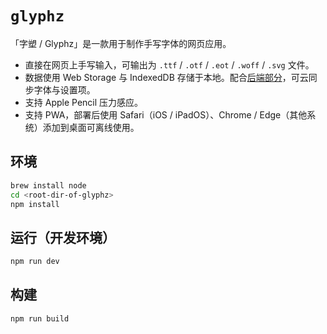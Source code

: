 # `glyphz`

「字塑 / Glyphz」是一款用于制作手写字体的网页应用。

- 直接在网页上手写输入，可输出为 `.ttf` / `.otf` / `.eot` / `.woff` / `.svg` 文件。
- 数据使用 Web Storage 与 IndexedDB 存储于本地。配合[后端部分](https://github.com/s-hit/glyphz-backend)，可云同步字体与设置项。
- 支持 Apple Pencil 压力感应。
- 支持 PWA，部署后使用 Safari（iOS / iPadOS）、Chrome / Edge（其他系统）添加到桌面可离线使用。

## 环境

```sh
brew install node
cd <root-dir-of-glyphz>
npm install
```

## 运行（开发环境）

```sh
npm run dev
```

## 构建

```sh
npm run build
```
